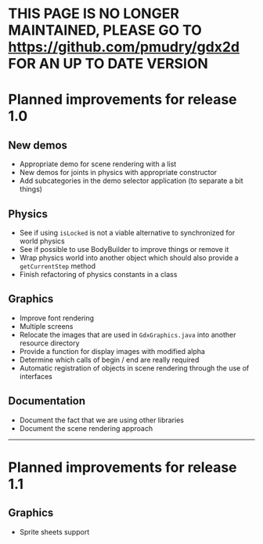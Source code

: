 # **THIS PAGE IS NO LONGER MAINTAINED, PLEASE GO TO https://github.com/pmudry/gdx2d FOR AN UP TO DATE VERSION** #


# Planned improvements for release 1.0 #

## New demos ##
  * Appropriate demo for scene rendering with a list
  * New demos for joints in physics with appropriate constructor
  * Add subcategories in the demo selector application (to separate a bit things)

## Physics ##
  * See if using `isLocked` is not a viable alternative to synchronized for world physics
  * See if possible to use BodyBuilder to improve things or remove it
  * Wrap physics world into another object which should also provide a `getCurrentStep` method
  * Finish refactoring of physics constants in a class

## Graphics ##
  * Improve font rendering
  * Multiple screens
  * Relocate the images that are used in `GdxGraphics.java` into another   resource directory
  * Provide a function for display images with modified alpha
  * Determine which calls of begin / end are really required
  * Automatic registration of objects in scene rendering through the use of interfaces

## Documentation ##
  * Document the fact that we are using other libraries
  * Document the scene rendering approach


---


# Planned improvements for release 1.1 #

## Graphics ##
  * Sprite sheets support